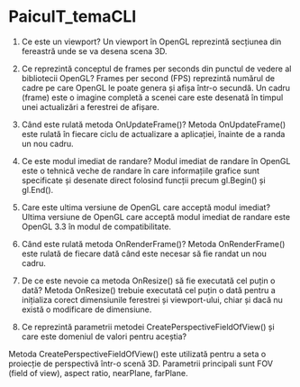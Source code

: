 # PaicuIT_temaCLI
 
1. Ce este un viewport?
Un viewport în OpenGL reprezintă secțiunea din fereastră unde se va desena scena 3D.

2. Ce reprezintă conceptul de frames per seconds din punctul de vedere al bibliotecii OpenGL?
Frames per second (FPS) reprezintă numărul de cadre pe care OpenGL le poate genera și afișa într-o secundă. 
Un cadru (frame) este o imagine completă a scenei care este desenată în timpul unei actualizări a ferestrei de afișare.

3. Când este rulată metoda OnUpdateFrame()?
Metoda OnUpdateFrame() este rulată în fiecare ciclu de actualizare a aplicației, înainte de a randa un nou cadru.

4. Ce este modul imediat de randare?
Modul imediat de randare în OpenGL este o tehnică veche de randare în care informațiile grafice sunt specificate și desenate direct
folosind funcții precum gl.Begin() și gl.End().

5. Care este ultima versiune de OpenGL care acceptă modul imediat?
Ultima versiune de OpenGL care acceptă modul imediat de randare este OpenGL 3.3 în modul de compatibilitate.

6. Când este rulată metoda OnRenderFrame()?
Metoda OnRenderFrame() este rulată de fiecare dată când este necesar să fie randat un nou cadru.

7. De ce este nevoie ca metoda OnResize() să fie executată cel puțin o dată?
Metoda OnResize() trebuie executată cel puțin o dată pentru a inițializa corect dimensiunile ferestrei și viewport-ului, chiar și dacă nu există o modificare de dimensiune.

8. Ce reprezintă parametrii metodei CreatePerspectiveFieldOfView() și care este domeniul de valori pentru aceștia?

Metoda CreatePerspectiveFieldOfView() este utilizată pentru a seta o proiecție de perspectivă într-o scenă 3D. 
Parametrii principali sunt FOV (field of view), aspect ratio, nearPlane, farPlane.